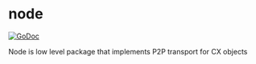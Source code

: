 node
====

[![GoDoc](https://godoc.org/github.com/skycoin/cxo/node?status.svg)](https://godoc.org/github.com/skycoin/cxo/node)

Node is low level package that implements P2P transport for CX objects
